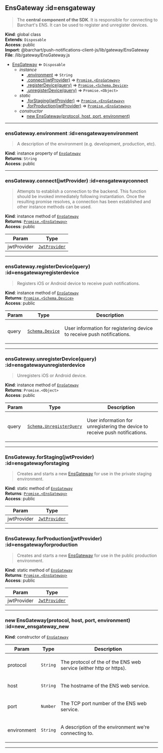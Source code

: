 ## EnsGateway :id=ensgateway
> The <strong>central component of the SDK</strong>. It is responsible for connecting to Barchart's
> ENS. It can be used to register and unregister devices.

**Kind**: global class  
**Extends**: <code>Disposable</code>  
**Access**: public  
**Import**: @barchart/push-notifications-client-js/lib/gateway/EnsGateway  
**File**: /lib/gateway/EnsGateway.js  

* [EnsGateway](#EnsGateway) ⇐ <code>Disposable</code>
    * _instance_
        * [.environment](#EnsGatewayenvironment) ⇒ <code>String</code>
        * [.connect(jwtProvider)](#EnsGatewayconnect) ⇒ [<code>Promise.&lt;EnsGateway&gt;</code>](#EnsGateway)
        * [.registerDevice(query)](#EnsGatewayregisterDevice) ⇒ [<code>Promise.&lt;Schema.Device&gt;</code>](/content/sdk/lib-data?id=schemadevice)
        * [.unregisterDevice(query)](#EnsGatewayunregisterDevice) ⇒ <code>Promise.&lt;Object&gt;</code>
    * _static_
        * [.forStaging(jwtProvider)](#EnsGatewayforStaging) ⇒ [<code>Promise.&lt;EnsGateway&gt;</code>](#EnsGateway)
        * [.forProduction(jwtProvider)](#EnsGatewayforProduction) ⇒ [<code>Promise.&lt;EnsGateway&gt;</code>](#EnsGateway)
    * _constructor_
        * [new EnsGateway(protocol, host, port, environment)](#new_EnsGateway_new)


* * *

### ensGateway.environment :id=ensgatewayenvironment
> A description of the environment (e.g. development, production, etc).

**Kind**: instance property of [<code>EnsGateway</code>](#EnsGateway)  
**Returns**: <code>String</code>  
**Access**: public  

* * *

### ensGateway.connect(jwtProvider) :id=ensgatewayconnect
> Attempts to establish a connection to the backend. This function should be invoked
> immediately following instantiation. Once the resulting promise resolves, a
> connection has been established and other instance methods can be used.

**Kind**: instance method of [<code>EnsGateway</code>](#EnsGateway)  
**Returns**: [<code>Promise.&lt;EnsGateway&gt;</code>](#EnsGateway)  
**Access**: public  

| Param | Type |
| --- | --- |
| jwtProvider | [<code>JwtProvider</code>](/content/sdk/lib-security?id=jwtprovider) | 


* * *

### ensGateway.registerDevice(query) :id=ensgatewayregisterdevice
> Registers iOS or Android device to receive push notifications.

**Kind**: instance method of [<code>EnsGateway</code>](#EnsGateway)  
**Returns**: [<code>Promise.&lt;Schema.Device&gt;</code>](/content/sdk/lib-data?id=schemadevice)  
**Access**: public  

| Param | Type | Description |
| --- | --- | --- |
| query | [<code>Schema.Device</code>](/content/sdk/lib-data?id=schemadevice) | <p>User information for registering device to receive push notifications.</p> |


* * *

### ensGateway.unregisterDevice(query) :id=ensgatewayunregisterdevice
> Unregisters iOS or Android device.

**Kind**: instance method of [<code>EnsGateway</code>](#EnsGateway)  
**Returns**: <code>Promise.&lt;Object&gt;</code>  
**Access**: public  

| Param | Type | Description |
| --- | --- | --- |
| query | [<code>Schema.UnregisterQuery</code>](/content/sdk/lib-data?id=schemaunregisterquery) | <p>User information for unregistering the device to receive push notifications.</p> |


* * *

### EnsGateway.forStaging(jwtProvider) :id=ensgatewayforstaging
> Creates and starts a new [EnsGateway](/content/sdk/lib-gateway?id=ensgateway) for use in the private staging environment.

**Kind**: static method of [<code>EnsGateway</code>](#EnsGateway)  
**Returns**: [<code>Promise.&lt;EnsGateway&gt;</code>](#EnsGateway)  
**Access**: public  

| Param | Type |
| --- | --- |
| jwtProvider | [<code>JwtProvider</code>](/content/sdk/lib-security?id=jwtprovider) | 


* * *

### EnsGateway.forProduction(jwtProvider) :id=ensgatewayforproduction
> Creates and starts a new [EnsGateway](/content/sdk/lib-gateway?id=ensgateway) for use in the public production environment.

**Kind**: static method of [<code>EnsGateway</code>](#EnsGateway)  
**Returns**: [<code>Promise.&lt;EnsGateway&gt;</code>](#EnsGateway)  
**Access**: public  

| Param | Type |
| --- | --- |
| jwtProvider | [<code>JwtProvider</code>](/content/sdk/lib-security?id=jwtprovider) | 


* * *

### new EnsGateway(protocol, host, port, environment) :id=new_ensgateway_new
**Kind**: constructor of [<code>EnsGateway</code>](#EnsGateway)  

| Param | Type | Description |
| --- | --- | --- |
| protocol | <code>String</code> | <p>The protocol of the of the ENS web service (either http or https).</p> |
| host | <code>String</code> | <p>The hostname of the ENS web service.</p> |
| port | <code>Number</code> | <p>The TCP port number of the ENS web service.</p> |
| environment | <code>String</code> | <p>A description of the environment we're connecting to.</p> |


* * *

